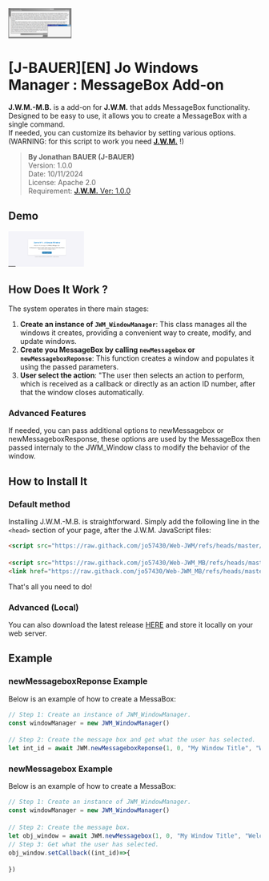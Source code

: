 <img src="docs/assets/logo_long.png" alt="Logo du script 'JWM-MB'" width="25%"/>

# [J-BAUER][EN] Jo Windows Manager : MessageBox Add-on
**J.W.M.-M.B.** is a add-on for **J.W.M.** that adds MessageBox functionality.</br>
Designed to be easy to use, it allows you to create a MessageBox with a single command.</br>
If needed, you can customize its behavior by setting various options.</br>
(WARNING: for this script to work you need [**J.W.M.**](https://github.com/jo57430/Web-JWM/) !)

> **By Jonathan BAUER (J-BAUER)**</br>
> Version: 1.0.0</br>
> Date: 10/11/2024</br>
> License: Apache 2.0</br>
> Requirement: [**J.W.M.** Ver: 1.0.0](https://github.com/jo57430/Web-JWM/)

## Demo
<img src="docs/assets/jwm_demo.gif" alt="Demo gif where we see windows being manipulated." width="30%"/>

## How Does It Work ?
The system operates in there main stages:
1. **Create an instance of `JWM_WindowManager`**: This class manages all the windows it creates, providing a convenient way to create, modify, and update windows.
2. **Create you MessageBox by calling `newMessagebox` or `newMessageboxReponse`**: This function creates a window and populates it using the passed parameters.
3. **User select the action**: "The user then selects an action to perform, which is received as a callback or directly as an action ID number, after that the window closes automatically.

### Advanced Features
If needed, you can pass additional options to newMessagebox or newMessageboxResponse, these options are used by the MessageBox then passed internaly to the JWM_Window class to modify the behavior of the window.

## How to Install It
### Default method
Installing J.W.M.-M.B. is straightforward. Simply add the following line in the `<head>` section of your page, after the J.W.M. JavaScript files:
```html
<script src="https://raw.githack.com/jo57430/Web-JWM/refs/heads/master/lib/jwm_1-0-0.js"></script> <!-- <----- Add all the below line after this one !  -->

<script src="https://raw.githack.com/jo57430/Web-JWM_MB/refs/heads/master/lib/jwm-mb_1-0-0.js"></script>
<link href="https://raw.githack.com/jo57430/Web-JWM_MB/refs/heads/master/lib/assets/jwm-mb_1-0-0.css" rel="stylesheet"/>
```
That's all you need to do!

### Advanced (Local)
You can also download the latest release [HERE](https://github.com/jo57430/Web-JWM_MB/releases/latest/) and store it locally on your web server.</br>

## Example 
### newMessageboxReponse Example
Below is an example of how to create a MessaBox:
```javascript
// Step 1: Create an instance of JWM_WindowManager.
const windowManager = new JWM_WindowManager()

// Step 2: Create the message box and get what the user has selected.
let int_id = await JWM.newMessageboxReponse(1, 0, "My Window Title", "Welcome to my window content!", null);
```
### newMessagebox Example 
Below is an example of how to create a MessaBox:
```javascript
// Step 1: Create an instance of JWM_WindowManager.
const windowManager = new JWM_WindowManager()

// Step 2: Create the message box.
let obj_window = await JWM.newMessagebox(1, 0, "My Window Title", "Welcome to my window content!", null);
// Step 3: Get what the user has selected.
obj_window.setCallback((int_id)=>{

})
```
